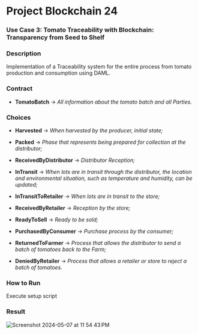 # Project Blockchain 24

### Use Case 3: Tomato Traceability with Blockchain: Transparency from Seed to Shelf

### Description

Implementation of a Traceability system for the entire process from tomato production and consumption using DAML.

### Contract

- **TomatoBatch** -> _All information about the tomato batch and all Parties._

### Choices

- **Harvested** -> _When harvested by the producer, initial state;_

- **Packed** -> _Phase that represents being prepared for collection at the distributor;_

- **ReceivedByDistributor** -> _Distributor Reception;_

- **InTransit** -> _When lots are in transit through the distributor, the location and environmental situation, such as temperature and humidity, can be updated;_

- **InTransitToRetailer** -> _When lots are in transit to the store;_

- **ReceivedByRetailer** -> _Reception by the store;_

- **ReadyToSell** -> _Ready to be sold;_

- **PurchasedByConsumer** -> _Purchase process by the consumer;_

- **ReturnedToFarmer** -> _Process that allows the distributor to send a batch of tomatoes back to the Farm;_

- **DeniedByRetailer** -> _Process that allows a retailer or store to reject a batch of tomatoes._

### How to Run

Execute setup script

### Result

![Screenshot 2024-05-07 at 11 54 43 PM](https://github.com/fjpiedade/tomato-supply-chain/assets/82730685/6a0cf327-1d44-4ef4-be52-3fbb7485562b)
